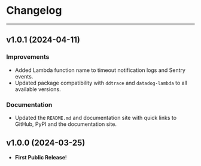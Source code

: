 # Changelog

---

## v1.0.1 (2024-04-11)
### Improvements
- Added Lambda function name to timeout notification logs and Sentry events.
- Updated package compatibility with `ddtrace` and `datadog-lambda` to all available versions.

### Documentation
- Updated the `README.md` and documentation site with quick links to GitHub, PyPI and the documentation site.

## v1.0.0 (2024-03-25)

- **First Public Release**!
